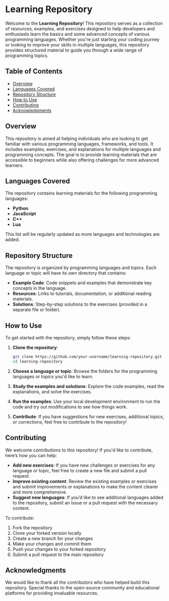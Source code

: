 # Learning Repository

Welcome to the **Learning Repository**! This repository serves as a collection of resources, examples, and exercises designed to help developers and enthusiasts learn the basics and some advanced concepts of various programming languages. Whether you're just starting your coding journey or looking to improve your skills in multiple languages, this repository provides structured material to guide you through a wide range of programming topics.

## Table of Contents

- [Overview](#overview)
- [Languages Covered](#languages-covered)
- [Repository Structure](#repository-structure)
- [How to Use](#how-to-use)
- [Contributing](#contributing)
- [Acknowledgments](#acknowledgments)

## Overview

This repository is aimed at helping individuals who are looking to get familiar with various programming languages, frameworks, and tools. It includes examples, exercises, and explanations for multiple languages and programming concepts. The goal is to provide learning materials that are accessible to beginners while also offering challenges for more advanced learners.

## Languages Covered

The repository contains learning materials for the following programming languages:

- **Python**
- **JavaScript**
- **C++**
- **Lua**

This list will be regularly updated as more languages and technologies are added.

## Repository Structure

The repository is organized by programming languages and topics. Each language or topic will have its own directory that contains:

- **Example Code**: Code snippets and examples that demonstrate key concepts in the language.
- **Resources**: Links to tutorials, documentation, or additional reading materials.
- **Solutions**: Step-by-step solutions to the exercises (provided in a separate file or folder).

## How to Use

To get started with the repository, simply follow these steps:

1. **Clone the repository**:
   ```bash
   git clone https://github.com/your-username/learning-repository.git
   cd learning-repository
   ```

2. **Choose a language or topic**: Browse the folders for the programming languages or topics you'd like to learn.

3. **Study the examples and solutions**: Explore the code examples, read the explanations, and solve the exercises.

4. **Run the examples**: Use your local development environment to run the code and try out modifications to see how things work.

5. **Contribute**: If you have suggestions for new exercises, additional topics, or corrections, feel free to contribute to the repository!

## Contributing

We welcome contributions to this repository! If you'd like to contribute, here’s how you can help:

- **Add new exercises**: If you have new challenges or exercises for any language or topic, feel free to create a new file and submit a pull request.
- **Improve existing content**: Review the existing examples or exercises and submit improvements or explanations to make the content clearer and more comprehensive.
- **Suggest new languages**: If you’d like to see additional languages added to the repository, submit an issue or a pull request with the necessary content.

To contribute:

1. Fork the repository
2. Clone your forked version locally
3. Create a new branch for your changes
4. Make your changes and commit them
5. Push your changes to your forked repository
6. Submit a pull request to the main repository

## Acknowledgments

We would like to thank all the contributors who have helped build this repository. Special thanks to the open-source community and educational platforms for providing invaluable resources.
